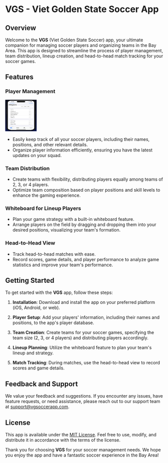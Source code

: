 # VGS - Viet Golden State Soccer App

## Overview

Welcome to the **VGS** (Viet Golden State Soccer) app, your ultimate companion for managing soccer players and organizing teams in the Bay Area. This app is designed to streamline the process of player management, team distribution, lineup creation, and head-to-head match tracking for your soccer games.

## Features

### Player Management
<img src="assets/players.png" alt="Image Alt Text" width="100" height="100">



- Easily keep track of all your soccer players, including their names, positions, and other relevant details.
- Organize player information efficiently, ensuring you have the latest updates on your squad.

### Team Distribution

- Create teams with flexibility, distributing players equally among teams of 2, 3, or 4 players.
- Optimize team composition based on player positions and skill levels to enhance the gaming experience.

### Whiteboard for Lineup Players

- Plan your game strategy with a built-in whiteboard feature.
- Arrange players on the field by dragging and dropping them into your desired positions, visualizing your team's formation.

### Head-to-Head View

- Track head-to-head matches with ease.
- Record scores, game details, and player performance to analyze game statistics and improve your team's performance.

## Getting Started

To get started with the **VGS** app, follow these steps:

1. **Installation**: Download and install the app on your preferred platform (iOS, Android, or web).

2. **Player Setup**: Add your players' information, including their names and positions, to the app's player database.

3. **Team Creation**: Create teams for your soccer games, specifying the team size (2, 3, or 4 players) and distributing players accordingly.

4. **Lineup Planning**: Utilize the whiteboard feature to plan your team's lineup and strategy.

5. **Match Tracking**: During matches, use the head-to-head view to record scores and game details.

## Feedback and Support

We value your feedback and suggestions. If you encounter any issues, have feature requests, or need assistance, please reach out to our support team at support@vgsoccerapp.com.

## License

This app is available under the [MIT License](LICENSE.md). Feel free to use, modify, and distribute it in accordance with the terms of the license.

Thank you for choosing **VGS** for your soccer management needs. We hope you enjoy the app and have a fantastic soccer experience in the Bay Area!

